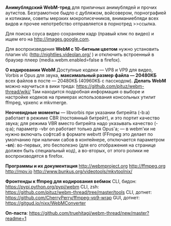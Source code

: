 **Анимублядский WebM-тред**
для приличных анимублядей и прочих аутистов.
Безграмотное быдло с дубляжом, войсовером, порнографией и котиками, советы мерзких мокрописечников, вниманиебляди всех видов и прочее непотребство отправляется в порнотред >>ссылка.

Для поиска сoуса видео сохраняем кадр (правый клик по видео) и ищем его на http://images.google.com.

Для воспроизведения **WebM с 10-битным цветом** нужно установить плагин vlc (http://nightlies.videolan.org/ ) и отключить встроенный в браузер плеер (media.webm.enabled=false в firefox).

**О кодировании WebM**
Доступные кодеки — VP8 и VP9 для видео, Vorbis и Opus для звука, **максимальный размер файла — 20480КБ** всех файлов в посте — 20480КБ (40960КБ с пасскодом).
**Делать WebM** можно научиться в вики треда: https://github.com/pituz/webm-thread/wiki/
Там находится подробная информация о выборе и настройке кодеков на примерах использования консольных утилит ffmpeg, vpxenc и mkvmerge.

**Неочевидные моменты**
— libvorbis при указании битрейта (-b:a) работает в режиме CBR (постоянный битрейт), и это портит качество звука; для режима VBR вместо битрейта надо указывать качество (-q:a); параметр -vbr on работает только для Opus'а;
— в webm'ки не нужно включать софтсаб в формате webvtt (FFmpeg это делает по умолчанию при наличии сабов в контейнере, отключается параметром **-sn**): во-первых, это бесполезно (для его отображения на странице должен быть специальный код), а во-вторых, от этого ролики не воспроизводятся в firefox.

**Программы и их документация**
http://webmproject.org http://ffmpeg.org http://mpv.io http://www.bunkus.org/videotools/mkvtoolnix/

**Фронтенды к ffmpeg для кодирования вебмок**
CLI, бидон: https://pypi.python.org/pypi/webm
CLI, zsh: https://github.com/pituz/webm-thread/tree/master/tools
CLI, дотнет: https://github.com/CherryPerry/ffmpeg-vp9-wrap
GUI, дотнет: https://gitgud.io/nixx/WebMConverter

**Оп-паста**: https://github.com/truehitagi/webm-thread/new/master?readme=1
